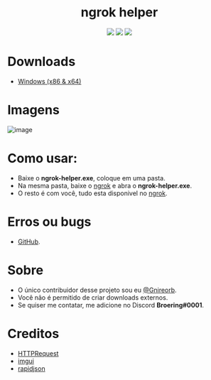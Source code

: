 <h1 align="center">ngrok helper</h1>
<div align="center">
    <a href="https://github.com/gnireorb/ngrok-helper/releases/"><img src="https://img.shields.io/github/downloads/gnireorb/ngrok-helper/latest/total" /></a>
    <a href="https://github.com/gnireorb/ngrok-helper/blob/master/LICENSE"><img src="https://img.shields.io/github/license/gnireorb/ngrok-helper" /></a>
    <a href="https://github.com/Gnireorb/ngrok-helper/actions?query=workflow=build"><img src="https://img.shields.io/github/workflow/status/gnireorb/ngrok-helper/build" /></a>
</div>

# Downloads
- [Windows (x86 & x64)](https://github.com/gnireorb/ngrok-helper/releases/download/v0.4/ngrok-helper.exe)

# Imagens
![image](https://user-images.githubusercontent.com/62901166/93002797-db40e800-f50f-11ea-91b8-49272037a72d.png)

# Como usar:
- Baixe o **ngrok-helper.exe**, coloque em uma pasta.
- Na mesma pasta, baixe o [ngrok](https://ngrok.com/) e abra o **ngrok-helper.exe**.
- O resto é com você, tudo esta disponivel no [ngrok](https://ngrok.com/).

# Erros ou bugs
- [GitHub](https://github.com/gnireorb/ngrok-helper/issues).

# Sobre
- O único contribuidor desse projeto sou eu [@Gnireorb](https://github.com/gnireorb).
- Você não é permitido de criar downloads externos.
- Se quiser me contatar, me adicione no Discord **Broering#0001**.

# Creditos
- [HTTPRequest](https://github.com/elnormous/HTTPRequest)
- [imgui](https://github.com/ocornut/imgui)
- [rapidjson](https://github.com/Tencent/rapidjson)
